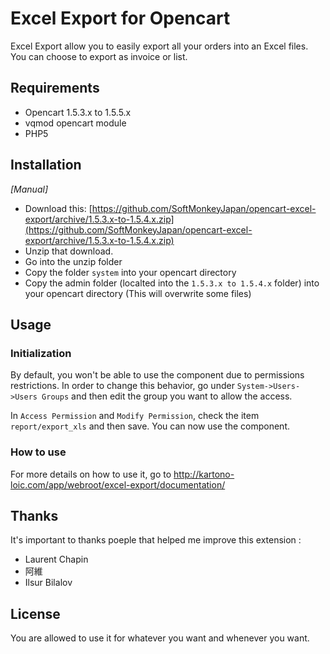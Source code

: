 # Excel Export for Opencart

Excel Export allow you to easily export all your orders into an Excel files. You can choose to export as invoice or list.


## Requirements

* Opencart 1.5.3.x to 1.5.5.x
* vqmod opencart module
* PHP5

## Installation

_[Manual]_

* Download this: [https://github.com/SoftMonkeyJapan/opencart-excel-export/archive/1.5.3.x-to-1.5.4.x.zip](https://github.com/SoftMonkeyJapan/opencart-excel-export/archive/1.5.3.x-to-1.5.4.x.zip)
* Unzip that download.
* Go into the unzip folder
* Copy the folder `system` into your opencart directory
* Copy the admin folder (localted into the `1.5.3.x to 1.5.4.x` folder)  into your opencart directory (This will overwrite some files)


## Usage

### Initialization

By default, you won't be able to use the component due to permissions restrictions. In order to change this behavior, go under `System->Users->Users Groups` and then edit the group you want to allow the access. 

In `Access Permission` and `Modify Permission`, check the item `report/export_xls` and then save. You can now use the component.


### How to use

For more details on how to use it, go to http://kartono-loic.com/app/webroot/excel-export/documentation/


## Thanks

It's important to thanks poeple that helped me improve this extension : 
- Laurent Chapin
- 阿維
- Ilsur Bilalov

## License

You are allowed to use it for whatever you want and whenever you want.
